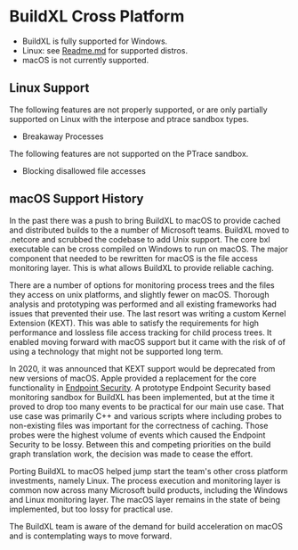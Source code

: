 # BuildXL Cross Platform

* BuildXL is fully supported for Windows.
* Linux: see [Readme.md](../../README.md) for supported distros.
* macOS is not currently supported.

## Linux Support
The following features are not properly supported, or are only partially supported on Linux with the interpose and ptrace sandbox types.
- Breakaway Processes

The following features are not supported on the PTrace sandbox.
- Blocking disallowed file accesses

## macOS Support History
In the past there was a push to bring BuildXL to macOS to provide cached and distributed builds to the a number of Microsoft teams. BuildXL moved to .netcore and scrubbed the codebase to add Unix support. The core bxl executable can be cross compiled on Windows to run on macOS. The major component that needed to be rewritten for macOS is the file access monitoring layer. This is what allows BuildXL to provide reliable caching.

There are a number of options for monitoring process trees and the files they access on unix platforms, and slightly fewer on macOS. Thorough analysis and prototyping was performed and all existing frameworks had issues that prevented their use. The last resort was writing a custom Kernel Extension (KEXT). This was able to satisfy the requirements for high performance and lossless file access tracking for child process trees. It enabled moving forward with macOS support but it came with the risk of of using a technology that might not be supported long term.

In 2020, it was announced that KEXT support would be deprecated from new versions of macOS. Apple provided a replacement for the core functionality in [Endpoint Security](https://developer.apple.com/documentation/endpointsecurity). A prototype Endpoint Security based monitoring sandbox for BuildXL has been implemented, but at the time it proved to drop too many events to be practical for our main use case. That use case was primarily C++ and various scripts where including probes to non-existing files was important for the correctness of caching. Those probes were the highest volume of events which caused the Endpoint Security to be lossy. Between this and competing priorities on the build graph translation work, the decision was made to cease the effort.

Porting BuildXL to macOS helped jump start the team's other cross platform investments, namely Linux. The process execution and monitoring layer is common now across many Microsoft build products, including the Windows and Linux monitoring layer. The macOS layer remains in the state of being implemented, but too lossy for practical use.

The BuildXL team is aware of the demand for build acceleration on macOS and is contemplating ways to move forward.